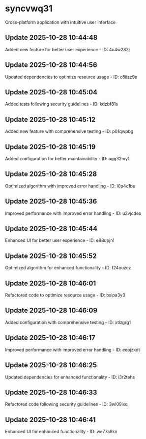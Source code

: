 # syncvwq31
Cross-platform application with intuitive user interface

## Update 2025-10-28 10:44:48
Added new feature for better user experience - ID: 4u4w283j


## Update 2025-10-28 10:44:56
Updated dependencies to optimize resource usage - ID: o5iizz9e


## Update 2025-10-28 10:45:04
Added tests following security guidelines - ID: kdzbf81s


## Update 2025-10-28 10:45:12
Added new feature with comprehensive testing - ID: p01qwpbg


## Update 2025-10-28 10:45:19
Added configuration for better maintainability - ID: ugg32my1


## Update 2025-10-28 10:45:28
Optimized algorithm with improved error handling - ID: l0p4c1bu


## Update 2025-10-28 10:45:36
Improved performance with improved error handling - ID: u2vjcdeo


## Update 2025-10-28 10:45:44
Enhanced UI for better user experience - ID: e88upjn1


## Update 2025-10-28 10:45:52
Optimized algorithm for enhanced functionality - ID: f24ouzcz


## Update 2025-10-28 10:46:01
Refactored code to optimize resource usage - ID: bsipa3y3


## Update 2025-10-28 10:46:09
Added configuration with comprehensive testing - ID: xtlzgrg1


## Update 2025-10-28 10:46:17
Improved performance with improved error handling - ID: eeojzkdt


## Update 2025-10-28 10:46:25
Updated dependencies for enhanced functionality - ID: i3r2tehs


## Update 2025-10-28 10:46:33
Refactored code following security guidelines - ID: 3wl09ixq


## Update 2025-10-28 10:46:41
Enhanced UI for enhanced functionality - ID: we77a9kn

